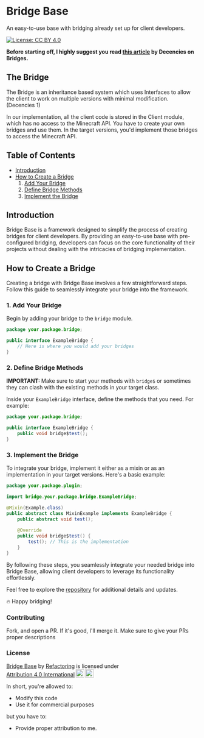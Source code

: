 # Bridge Base

An easy-to-use base with bridging already set up for client developers.

[![License: CC BY 4.0](https://img.shields.io/badge/License-CC%20BY%204.0-lightgrey.svg)](http://creativecommons.org/licenses/by/4.0/)

<b>Before starting off, I highly suggest you read [this article](https://github.com/Decencies/Articles/wiki/Lunar---Bridge) by Decencies on Bridges.</b>

## The Bridge

The Bridge is an inheritance based system which uses Interfaces to allow the client to work on multiple versions with minimal modification. (Decencies 1)

In our implementation, all the client code is stored in the Client module, which has no access to the Minecraft API.
You have to create your own bridges and use them. In the target versions, you'd implement those bridges to access the Minecraft API.

## Table of Contents

- [Introduction](#bridge-base)
- [How to Create a Bridge](#how-to-create-a-bridge)
    1. [Add Your Bridge](#1-add-your-bridge)
    2. [Define Bridge Methods](#2-define-bridge-methods)
    3. [Implement the Bridge](#3-implement-the-bridge)

## Introduction

Bridge Base is a framework designed to simplify the process of creating bridges for client developers. By providing an easy-to-use base with pre-configured bridging, developers can focus on the core functionality of their projects without dealing with the intricacies of bridging implementation.

## How to Create a Bridge

Creating a bridge with Bridge Base involves a few straightforward steps. Follow this guide to seamlessly integrate your bridge into the framework.

### 1. Add Your Bridge

Begin by adding your bridge to the `bridge` module.

```java
package your.package.bridge;

public interface ExampleBridge {
    // Here is where you would add your bridges
}
```

### 2. Define Bridge Methods

<b>IMPORTANT: </b> Make sure to start your methods with `bridge$` or sometimes they can clash with the existing methods in your target class.

Inside your `ExampleBridge` interface, define the methods that you need. For example:

```java
package your.package.bridge;

public interface ExampleBridge {
    public void bridge$test();
}
```

### 3. Implement the Bridge

To integrate your bridge, implement it either as a mixin or as an implementation in your target versions. Here's a basic example:

```java
package your.package.plugin;

import bridge.your.package.bridge.ExampleBridge;

@Mixin(Example.class)
public abstract class MixinExample implements ExampleBridge {
    public abstract void test();
    
    @Override
    public void bridge$test() {
        test(); // This is the implementation
    }
}
```

By following these steps, you seamlessly integrate your needed bridge into Bridge Base, allowing client developers to leverage its functionality effortlessly.

Feel free to explore the [repository](https://github.com/refactorinqq/BridgeBase) for additional details and updates. 

🔥 Happy bridging!

### Contributing

Fork, and open a PR. If it's good, I'll merge it. Make sure to give your PRs proper descriptions

### License

<p xmlns:cc="http://creativecommons.org/ns#" xmlns:dct="http://purl.org/dc/terms/"><a property="dct:title" rel="cc:attributionURL" href="https://github.com/refactorinqq/BridgeBase">Bridge Base</a> by <a rel="cc:attributionURL dct:creator" property="cc:attributionName" href="http://github.com/refactorinqq">Refactoring</a> is licensed under <a href="http://creativecommons.org/licenses/by/4.0/?ref=chooser-v1" target="_blank" rel="license noopener noreferrer" style="display:inline-block;">Attribution 4.0 International<img style="height:22px!important;margin-left:3px;vertical-align:text-bottom;" src="https://mirrors.creativecommons.org/presskit/icons/cc.svg?ref=chooser-v1"><img style="height:22px!important;margin-left:3px;vertical-align:text-bottom;" src="https://mirrors.creativecommons.org/presskit/icons/by.svg?ref=chooser-v1"></a></p>

In short, you're allowed to:

- Modify this code
- Use it for commercial purposes

but you have to:

- Provide proper attribution to me.
